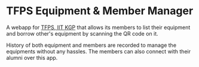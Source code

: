 # TFPS Equipment & Member Manager

A webapp for [TFPS, IIT KGP](http://www.tfps.iitkgp.ac.in/) that allows its members to list their equipment and borrow other's equipment by scanning the QR code on it.

History of both equipment and members are recorded to manage the equipments without any hassles.
The members can also connect with their alumni over this app.
